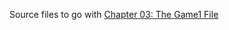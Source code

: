 Source files to go with [Chapter 03: The Game1 File](https://aristurtle.net/tutorials/building_2d_games/03_the_game1_file/)